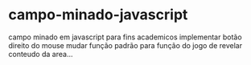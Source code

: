 # campo-minado-javascript
campo minado em javascript para fins academicos
implementar botão direito do mouse mudar função padrão para função do jogo de revelar conteudo da area...
